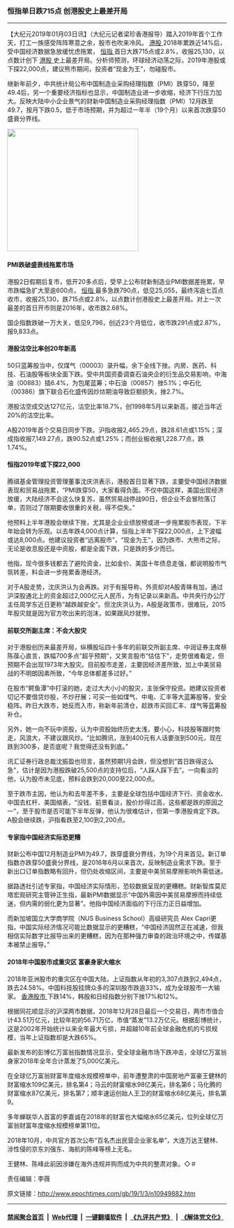 ### 恒指单日跌715点 创港股史上最差开局
------------------------

<p>
 【大纪元2019年01月03日讯】（大纪元记者梁珍香港报导）踏入2019年首个工作天，打工一族感受阵阵寒意之余，股市也吹来冷风。
 <a href="http://www.epochtimes.com/gb/tag/%E6%B8%AF%E8%82%A1.html">
  港股
 </a>
 2018年累跌近14%后，受中国经济数据急放缓忧虑拖累，
 <a href="http://www.epochtimes.com/gb/tag/%E6%81%92%E6%8C%87.html">
  恒指
 </a>
 首日大跌715点或2.8%，收报25,130，以点数计创下
 <a href="http://www.epochtimes.com/gb/tag/%E6%B8%AF%E8%82%A1.html">
  港股
 </a>
 史上最差开局。分析师预测，环球经济动荡之际，2019年港股或下探22,000点，建议熊市期间，投资者“现金为王”，勿碰股市。
</p>
<p>
 继新年前夕，中共统计局公布中国制造业采购经理指数（PMI）跌穿50，降至49.4后，另一个重要经济指标也显示，中国制造业进一步收缩，经济下行压力加大。反映大陆中小企业景气的财新中国制造业采购经理指数（PMI）12月跌至49.7，按月下跌0.5，低于市场预期，并为超过一年半（19个月）以来首次跌穿50盛衰分界线。
</p>
<p>
 <a href="http://i.epochtimes.com/assets/uploads/2019/01/20190103-HUAMING-HONGKONG-02.jpg">
  <img alt="" class="size-full wp-image-10949918 aligncenter" height="281" src="http://i.epochtimes.com/assets/uploads/2019/01/20190103-HUAMING-HONGKONG-02.jpg" width="301"/>
 </a>
</p>
<h4>
 PMI跌破盛衰线拖累市场
</h4>
<p>
 港股2日假期后复市，低开20多点后，受早上公布财新制造业PMI数据差拖累，早市跌幅急扩大至逾600点，
 <a href="http://www.epochtimes.com/gb/tag/%E6%81%92%E6%8C%87.html">
  恒指
 </a>
 最多急跌790点，低见25,055，最终泻逾七百点收市，收报25,130，跌715点或2.8%，以点数计创港股史上最差开局。对上一次最差的首日开市则是2016年，收市跌2.68%。
</p>
<p>
 国企指数跌破一万大关，低见9,796，创近23个月低位，收市跌291点或2.87%，报9,833点。
</p>
<h4>
 港股沽空比率创20年新高
</h4>
<p>
 50只蓝筹股当中，仅煤气（00003）录升幅，余下全线下挫。内房、医药、科技、石油股等板块全面下跌。受中共国资委调查石油央企的衍生品交易影响，中海油（00883）插6.4%，为包尾蓝筹；中石油（00857）挫5.1%；中石化（00386）旗下联合石化盛传因炒㶶期油导致巨额损失，挫2.7%。
</p>
<p>
 港股沽空成交达127亿元，沽空比率18.7%，创1998年5月以来新高，接近当年近20%的沽空比率。
</p>
<p>
 A股2019年首个交易日同步下跌。沪指收报2,465.29点，跌28.61点或1.15%；深成指收报7,149.27点，跌90.52点或1.25%；而创业板收报1,228.77点，跌1.74%。
</p>
<h4>
 恒指2019年或下探22,000
</h4>
<p>
 腾祺基金管理投资管理董事沈庆洪表示，港股首日显著下跌，主要受中国经济数据表现和贸易战拖累，“PMI跌穿50，大家看得负面。不仅中国这样，美国出现经济放缓，大陆经济不会这么快复苏，虽然贸易战停战90日，但企业不会冒险落订单，否则过了限期要收很重的关税，得不偿失。”
</p>
<p>
 他预料上半年港股会继续下挫，尤其是企业业绩放榜或进一步拖累股市表现，下半年始会转为乐观。以去年跌4,000点计算，恒指上半年下探22,000点，上下波幅或达8,000点。他建议投资者“远离股市”，“现金为王”，因为跌市、大熊市之际，无论是收息股还是中资股，都是全面下跌，只是跌的多少而已。
</p>
<p>
 他指，现今很多钱都去了避险资金，比如金价、美国十年债息走强，都说明股市气氛转差，料会进一步拖累香港经济。
</p>
<p>
 对于A股走势，沈庆洪认为会再跌。对于有报导称，外资却对A股青睐有加，通过沪深股通北上的资金超过2,000亿元人民币，为有记录以来新高。中共央行办公厅主任周学东近日更称“越跌越安全”。但沈庆洪认为，A股是政策市，很难玩，2015年股灾就是因为官方吹出来的泡沫，如果跟风炒就惨。
</p>
<h4>
 前联交所副主席：不会大股灾
</h4>
<p>
 对于港股创历来最差开局，纵横股坛四十多年的前联交所副主席、中润证券主席蔡陈葆心直言，跌幅700多点“超乎预期”，又笑言股市“估估下”，走势很难看定，但预期不会出现1973年大股灾。目前股市走差，主要因经济差所致，加上中美贸易战的不明朗因素所致，“今年总体都差多过好。”
</p>
<p>
 在股市“鳄鱼潭”中打滚的她，走过大大小小的股灾，主张保守投资。她建议投资者切记不要借贷炒股，不炒孖展；可买一些如煤气、中电、汇丰等大蓝筹股等，安全稳阵。昨日大跌市，她反而入市，称新年前清仓，趁跌市买回汇丰、煤气等蓝筹股补仓。
</p>
<p>
 另外，她一向不玩中资股，认为中资股始终历史太浅，要小心，科技股等跟时势走，风浪大，不建议跟风炒。“比如腾讯，涨到400元有人话要涨到500元，现在跌到300多，是否底呢？我觉得还没有到底。”
</p>
<p>
 讯汇证券行政总裁沈振盈也坦言，虽然预期1月会跌，但没想到“首日跌得这么急”，估计是因为港股跌破25,500点的支持位后，“人踩人踩下去”。一向看淡的他，认为股市未见底，预料会跌到20,000至22,000点。
</p>
<p>
 至于跌市主因，他认为和去年差不多，主要是全球包括中国经济下行、资金收水、中国去杠杆、美国缩表，“没钱、前景看淡，股价炒得过高，这些都是跌的原因之一”，至于股市是否可能下半年反弹，他认为很难估计，但第一季港股肯定下跌。A股会继续跌，沪指看跌至2,100到2,200点。
</p>
<h4>
 专家指中国经济实际恐更糟
</h4>
<p>
 财新公布中国12月制造业PMI为49.7，跌穿盛衰分界线，为19个月来首见。新订单指数亦跌穿50盛衰分界线，是2016年6月以来首次，反映制造业需求下跌。至于新出口订单指数略有回升，但仍处收缩区间，主要是中美贸易摩擦影响外需低迷。
</p>
<p>
 据路透社引述专家指，中国经济实际情形，恐较数据呈现的更糟糕。财新智库莫尼塔宏观研究主管钟正生指，最新PMI数据显示“中国外需因中美贸易摩擦而持续低迷，但内需的弱化更为显著”。他指中国经济面临的下行压力正日益增加。
</p>
<p>
 而新加坡国立大学商学院（NUS Business School）高级研究员 Alex Capri更指，中国实际经济情况可能比数据显示的更糟糕，“中国经济固然正在减速，但我相信实际数字比报导出来的更糟糕，因为在那种强力审查的政治环境之中，传媒基本被禁止报导。”
</p>
<h4>
 2018年中国股市成重灾区 富豪身家大缩水
</h4>
<p>
 2018年亚洲股市的重灾区在中国大陆，上证指数从年初的3,307点跌到2,494点，跌去24.58%。中国科技股挂牌众多的深圳股市跌逾33%，成为全球股市一大输家。
 <a href="http://www.epochtimes.com/gb/tag/%E9%A6%99%E6%B8%AF%E8%82%A1%E5%B8%82.html">
  香港股市
 </a>
 下跌14%，韩股和日经指数分别下挫17%和12%。
</p>
<p>
 根据同花顺显示的沪深两市数据，2018年12月28日最后一个交易日，两市市值合计43.51万亿元，比较年初的56.71万亿，市值“蒸发”13.2万亿元。根据彭博统计，这是2002年开始统计以来全年最大亏损，并超越10年前全球金融危机的亏损规模，当年上证指数却是大跌65%。
</p>
<p>
 最新发布的彭博亿万富翁指数情况显示，受全球金融市场下跌冲击，全球亿万富翁身家2018年全年合计蒸发了5,000亿美元。
</p>
<p>
 在全球亿万富翁财富年度缩水规模榜单中，前年遭整肃的中国房地产富豪王健林的财富缩水109亿美元，排名第4；马云的财富缩水98亿美元，排名第6；马化腾的财富缩水87亿美元，排名第7；顺丰速运创始人王卫的财富缩水68亿美元，排名第9。
</p>
<p>
 多年蝉联华人首富的李嘉诚在2018年的财富也大幅缩水65亿美元，位列全球亿万富翁财富年度缩水规模榜单第11位。
</p>
<p>
 2018年10月，中共官方首次公布“百名杰出民营企业家名单”，大连万达王健林、涉性侵的京东刘强东、海航的陈峰等榜上无名。
</p>
<p>
 王健林、陈峰此前因涉嫌在海外违规并购而成为中共的整肃对象。◇＃
</p>
<p>
 责任编辑：李薇
</p>

原文链接：http://www.epochtimes.com/gb/19/1/3/n10949882.htm


------------------------
#### [禁闻聚合首页](https://github.com/gfw-breaker/banned-news/blob/master/README.md) &nbsp;|&nbsp; [Web代理](https://github.com/gfw-breaker/open-proxy/blob/master/README.md) &nbsp;|&nbsp; [一键翻墙软件](https://github.com/gfw-breaker/nogfw/blob/master/README.md) &nbsp;|&nbsp; [《九评共产党》](https://github.com/gfw-breaker/9ping.md/blob/master/README.md#九评之一评共产党是什么) &nbsp;|&nbsp; [《解体党文化》](https://github.com/gfw-breaker/jtdwh.md/blob/master/README.md#绪论)